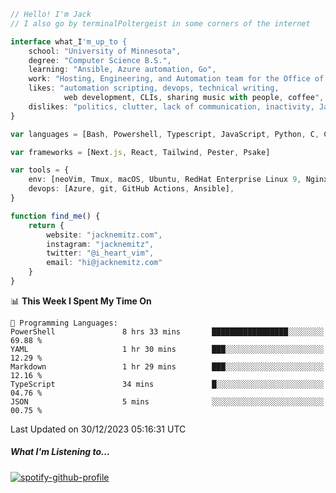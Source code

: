 ```typescript
// Hello! I'm Jack
// I also go by terminalPoltergeist in some corners of the internet

interface what_I'm_up_to {
    school: "University of Minnesota",
    degree: "Computer Science B.S.",
    learning: "Ansible, Azure automation, Go",
    work: "Hosting, Engineering, and Automation team for the Office of Information Technology at UMN",
    likes: "automation scripting, devops, technical writing,
            web development, CLIs, sharing music with people, coffee",
    dislikes: "politics, clutter, lack of communication, inactivity, Java",
}

var languages = [Bash, Powershell, Typescript, JavaScript, Python, C, C++]

var frameworks = [Next.js, React, Tailwind, Pester, Psake]

var tools = {
    env: [neoVim, Tmux, macOS, Ubuntu, RedHat Enterprise Linux 9, Nginx, DigitalOcean, Cloudflare],
    devops: [Azure, git, GitHub Actions, Ansible],
}

function find_me() {
    return {
        website: "jacknemitz.com",
        instagram: "jacknemitz",
        twitter: "@i_heart_vim",
        email: "hi@jacknemitz.com"
    }
}
```

<!--START_SECTION:waka-->
📊 **This Week I Spent My Time On** 

```text
💬 Programming Languages: 
PowerShell               8 hrs 33 mins       █████████████████░░░░░░░░   69.88 % 
YAML                     1 hr 30 mins        ███░░░░░░░░░░░░░░░░░░░░░░   12.29 % 
Markdown                 1 hr 29 mins        ███░░░░░░░░░░░░░░░░░░░░░░   12.16 % 
TypeScript               34 mins             █░░░░░░░░░░░░░░░░░░░░░░░░   04.76 % 
JSON                     5 mins              ░░░░░░░░░░░░░░░░░░░░░░░░░   00.75 % 
```


 Last Updated on 30/12/2023 05:16:31 UTC
<!--END_SECTION:waka-->

##### What I'm Listening to...

[![spotify-github-profile](https://spotify-github-profile.vercel.app/api/view?uid=jack.nemitz&cover_image=true&show_offline=true&bar_color=53b14f&bar_color_cover=false&background_color=121212FF)](https://spotify-github-profile.vercel.app/api/view?uid=jack.nemitz&redirect=true)

